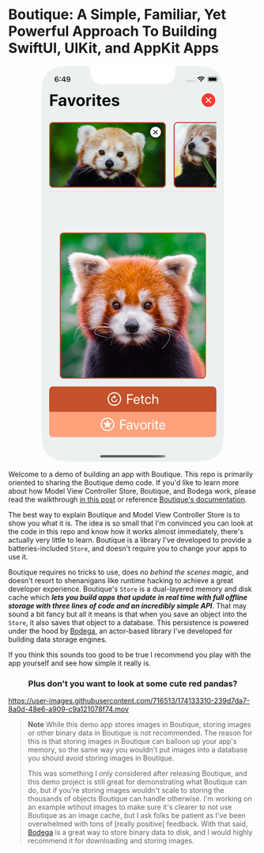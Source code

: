 # Boutique: A Simple, Familiar, Yet Powerful Approach To Building SwiftUI, UIKit, and AppKit Apps

<p align="center">
  <img 
  src="Images/Demo-App.png"
  >
</p>

Welcome to a demo of building an app with Boutique. This repo is primarily oriented to sharing the Boutique demo code. If you'd like to learn more about how Model View Controller Store, Boutique, and Bodega work, please read the walkthrough [in this post](https://build.ms/2022/06/22/model-view-controller-store/) or reference [Boutique's documentation](https://build.ms/boutique/docs).

The best way to explain Boutique and Model View Controller Store is to show you what it is. The idea is so small that I'm convinced you can look at the code in this repo and know how it works almost immediately, there's actually very little to learn. Boutique is a library I've developed to provide a batteries-included `Store`, and doesn't require you to change your apps to use it.

Boutique requires no tricks to use, does *no behind the scenes magic*, and doesn't resort to shenanigans like runtime hacking to achieve a great developer experience. Boutique's `Store` is a dual-layered memory and disk cache which ***lets you build apps that update in real time with full offline storage with three lines of code and an incredibly simple API***. That may sound a bit fancy but all it means is that when you save an object into the `Store`, it also saves that object to a database. This persistence is powered under the hood by [Bodega](https://github.com/mergesort/Bodega), an actor-based library I've developed for building data storage engines.

If you think this sounds too good to be true I recommend you play with the app yourself and see how simple it really is.

<h3 align="center">
  Plus don't you want to look at some cute red pandas?
</h3>

https://user-images.githubusercontent.com/716513/174133310-239d7da7-8a0d-48e6-a909-c9a121078f74.mov

> **Note**
> While this demo app stores images in Boutique, storing images or other binary data in Boutique is not recommended. The reason for this is that storing images in Boutique can balloon up your app's memory, so the same way you wouldn't put images into a database you should avoid storing images in Boutique.
> 
>  This was something I only considered after releasing Boutique, and this demo project is still great for demonstrating what Boutique can do, but if you're storing images wouldn't scale to storing the thousands of objects Boutique can handle otherwise. I'm working on an example wtihout images to make sure it's clearer to not use Boutique as an image cache, but I ask folks be patient as I've been overwhelmed with tons of [really positive] feedback. With that said, [Bodega](https://github.com/mergesort/Bodega) is a great way to store binary data to disk, and I would highly recommend it for downloading and storing images.
